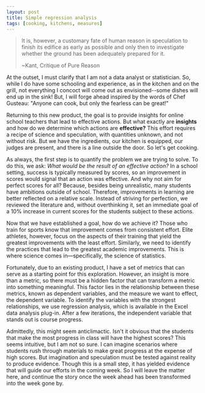 ```yaml
---
layout: post
title: Simple regression analysis
tags: [cooking, kitchens, measures]
---
```


>It is, however, a customary fate of human reason in speculation to finish its edifice as early as possible and only then to investigate whether the ground has been adequately prepared for it.
>
>~Kant, Critique of Pure Reason

At the outset, I must clarify that I am not a data analyst or statistician.  So, while I do have some schooling and experience, as in the kitchen and on the grill, not everything I concoct will come out as envisioned--some dishes will end up in the sink!  But, I will forge ahead inspired by the words of Chef Gusteau: "Anyone can cook, but only the fearless can be great!"  

Returning to this new product, the goal is to provide insights for online school teachers that lead to effective actions.  But what exactly are **insights** and how do we determine which actions are **effective?**  This effort requires a recipe of science and speculation, with quantities unknown, and not without risk.  But we have the ingredients, our kitchen is equipped, our judges are present, and there is a line outside the door.  So let's get cooking.

As always, the first step is to quantify the problem we are trying to solve.  To do this, we ask:  *What would be the result of an effective action?*  In a school setting, success is typically measured by scores, so an improvement in scores would signal that an action was effective.  And why not aim for  perfect scores for all?  Because, besides being unrealistic, many students have ambitions outside of school.  Therefore, improvements in learning are better reflected on a relative scale.  Instead of striving for perfection, we reviewed the literature and, without overthinking it, set an immediate goal of a 10% increase in current scores for the students subject to these actions.

Now that we have established a goal, how do we achieve it?  Those who train for sports know that improvement comes from consistent effort. Elite athletes, however, focus on the aspects of their training that yield the greatest improvements with the least effort. Similarly, we need to identify the practices that lead to the greatest academic improvements. This is where science comes in—specifically, the science of statistics.

Fortunately, due to an existing product, I have a set of metrics that can serve as a starting point for this exploration.  However, an insight is more than a metric, so there must be a hidden factor that can transform a metric into something meaningful.  This factor lies in the relationship between these metrics, known as dependent variables, and the measure we want to effect, the dependent variable.  To identify the variables with the strongest relationships, we use regression analysis, which is available in the Excel data analysis plug-in.  After a few iterations, the independent variable that stands out is course progress.

Admittedly, this might seem anticlimactic. Isn't it obvious that the students that make the most progress in class will have the highest scores?  This seems intuitive, but I am not so sure.  I can imagine scenarios where students rush through materials to make great progress at the expense of high scores.  But imagination and speculation must be tested against reality to produce evidence. Though this is a small step, it has yielded evidence that will guide our efforts in the coming week. So I will leave the matter here, and continue the story once the week ahead has been transformed into the week gone by.
